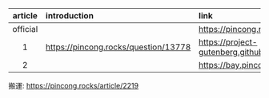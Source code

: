 |article|introduction|link|github|
|:-:|:-|:-|:-|
|official||https://pincong.rocks/hot/||
|1|https://pincong.rocks/question/13778|https://project-gutenberg.github.io/Pincong/|https://github.com/Project-Gutenberg/Pincong|
|2||https://bay.pincong.rocks/|

搬運: https://pincong.rocks/article/2219
